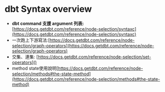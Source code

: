 # dbt Syntax overview

- **dbt command 支援 argument 列表:** [https://docs.getdbt.com/reference/node-selection/syntaxc](https://docs.getdbt.com/reference/node-selection/syntaxc)
- 一次跑上下游寫法:[https://docs.getdbt.com/reference/node-selection/graph-operators](https://docs.getdbt.com/reference/node-selection/graph-operators)
- 交集、連集: [https://docs.getdbt.com/reference/node-selection/set-operators]()
- method state使用說明[https://docs.getdbt.com/reference/node-selection/methods#the-state-method](https://docs.getdbt.com/reference/node-selection/methods#the-state-method)
